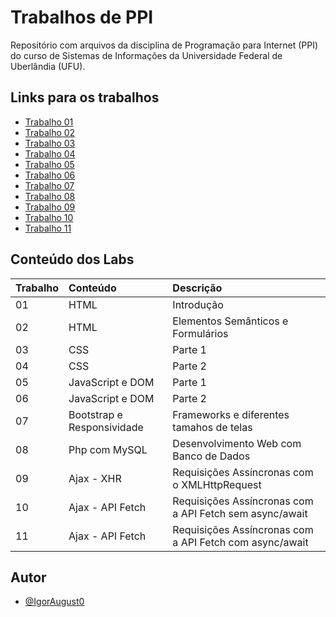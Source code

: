 # Trabalhos de PPI

Repositório com arquivos da disciplina de Programação para Internet (PPI) do curso de Sistemas de Informações da Universidade Federal de Uberlândia (UFU).

## Links para os trabalhos

- [Trabalho 01](https://igoraugusto.me/PPI/trabalho01/)
- [Trabalho 02](https://igoraugusto.me/PPI/trabalho02/)
- [Trabalho 03](https://igoraugusto.me/PPI/trabalho03/)
- [Trabalho 04](https://igoraugusto.me/PPI/trabalho04/)
- [Trabalho 05](https://igoraugusto.me/PPI/trabalho05/)
- [Trabalho 06](https://igoraugusto.me/PPI/trabalho06/)
- [Trabalho 07](https://igoraugusto.me/PPI/trabalho07/)
- [Trabalho 08](https://igoraugusto.me/PPI/trabalho08/)
- [Trabalho 09](https://igoraugusto.me/PPI/trabalho09/)
- [Trabalho 10](https://igoraugusto.me/PPI/trabalho10/)
- [Trabalho 11](https://igoraugusto.me/PPI/trabalho11/)

## Conteúdo dos Labs

| Trabalho   | Conteúdo |  Descrição |
| :---------- | :--------- | :--------- |
| 01 | HTML |  Introdução |
| 02 | HTML | Elementos Semânticos e Formulários  |
| 03 | CSS  | Parte 1 |
| 04 | CSS  | Parte 2 |
| 05 | JavaScript e DOM | Parte 1 |
| 06 | JavaScript e DOM | Parte 2 |
| 07 | Bootstrap e Responsividade | Frameworks e diferentes tamahos de telas |
| 08 |  Php com MySQL | Desenvolvimento Web com Banco de Dados |
| 09 |  Ajax - XHR | Requisições Assíncronas com o XMLHttpRequest |
| 10 |  Ajax - API Fetch | Requisições Assíncronas com a API Fetch sem async/await |
| 11 |  Ajax - API Fetch | Requisições Assíncronas com a API Fetch com async/await |

## Autor

- [@IgorAugust0](https://github.com/IgorAugust0)
